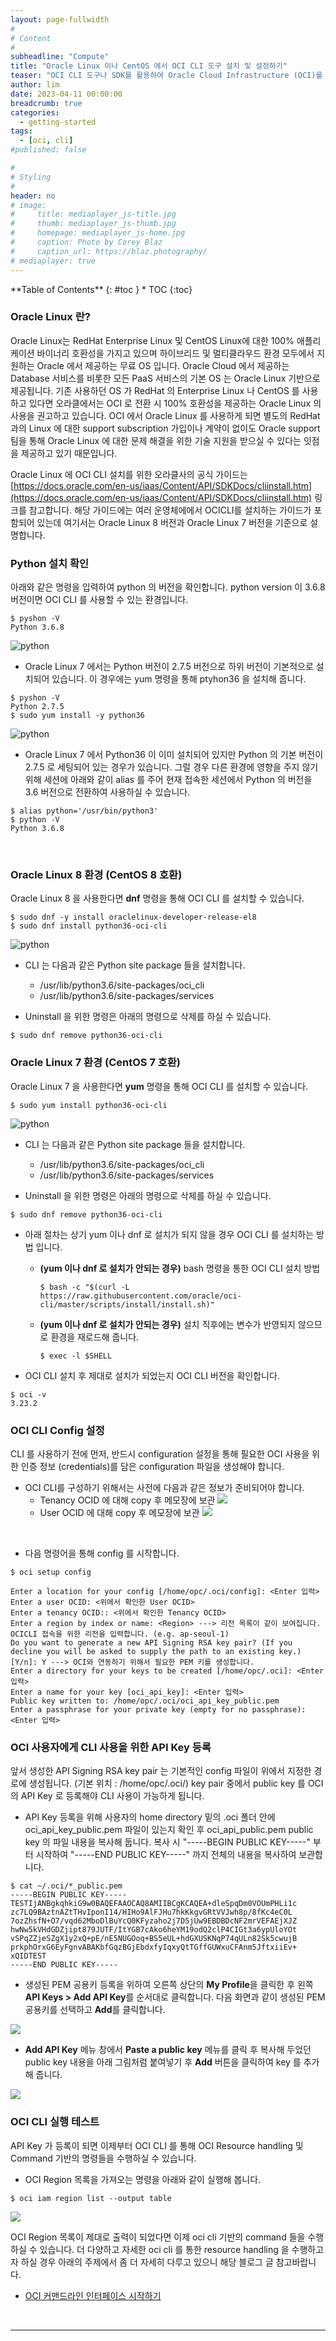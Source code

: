 ```yaml
---
layout: page-fullwidth
#
# Content
#
subheadline: "Compute"
title: "Oracle Linux 이나 CentOS 에서 OCI CLI 도구 설치 및 설정하기"
teaser: "OCI CLI 도구나 SDK를 활용하여 Oracle Cloud Infrastructure (OCI)를 제어하기 위해서는 OCI API를 사용하기 위한 기본 설정을 하여야 합니다. 이번 포스팅에서는 Oracle Linux 를 포함하는 CentOS 계열의 OS 에 OCI CLI도구를 설치하여 OCI에 연동하는 방법에 대해서 설명합니다."
author: lim
date: 2023-04-11 00:00:00
breadcrumb: true
categories:
  - getting-started
tags:
  - [oci, cli]
#published: false

#
# Styling
#
header: no
# image:
#     title: mediaplayer_js-title.jpg
#     thumb: mediaplayer_js-thumb.jpg
#     homepage: mediaplayer_js-home.jpg
#     caption: Photo by Corey Blaz
#     caption_url: https://blaz.photography/
# mediaplayer: true
---
```


<div class="panel radius" markdown="1">
**Table of Contents**
{: #toc }
*  TOC
{:toc}
</div>

### Oracle Linux 란?
Oracle Linux는 RedHat Enterprise Linux 및 CentOS Linux에 대한 100% 애플리케이션 바이너리 호환성을 가지고 있으며 하이브리드 및 멀티클라우드 환경 모두에서 지원하는 Oracle 에서 제공하는 무료 OS 입니다.
Oracle Cloud 에서 제공하는 Database 서비스를 비롯한 모든 PaaS 서비스의 기본 OS 는 Oracle Linux 기반으로 제공됩니다.
기존 사용하던 OS 가 RedHat 의 Enterprise Linux 나 CentOS 를 사용하고 있다면 오라클에서는 OCI 로 전환 시 100% 호환성을 제공하는 Oracle Linux 의 사용을 권고하고 있습니다.
OCI 에서 Oracle Linux 를 사용하게 되면 별도의 RedHat 과의 Linux 에 대한 support subscription 가입이나 계약이 없이도 Oracle support 팀을 통해 Oracle Linux 에 대한 문제 해결을 위한 기술 지원을 받으실 수 있다는 잇점을 제공하고 있기 때문입니다.

Oracle Linux 에 OCI CLI 설치를 위한 오라클사의 공식 가이드는 [https://docs.oracle.com/en-us/iaas/Content/API/SDKDocs/cliinstall.htm](https://docs.oracle.com/en-us/iaas/Content/API/SDKDocs/cliinstall.htm) 링크를 참고합니다. 해당 가이드에는 여러 운영체에에서 OCICLI를 설치하는 가이드가 포함되어 있는데 여기서는 Oracle Linux 8 버전과 Oracle Linux 7 버전을 기준으로 설명합니다.

### Python 설치 확인

아래와 같은 명령을 입력하여 python 의 버전을 확인합니다. python version 이 3.6.8 버전이면 OCI CLI 를 사용할 수 있는 환경입니다.

```terminal
$ pyshon -V
Python 3.6.8
```

 ![python](/assets/img/getting-started/2023/cli/01_oci-linux-cli-1.png " ")


- Oracle Linux 7 에서는 Python 버전이 2.7.5 버전으로 하위 버전이 기본적으로 설치되어 있습니다. 이 경우에는 yum 명령을 통해 ptyhon36 을 설치해 줍니다.

 ```terminal
$ pyshon -V
Python 2.7.5
$ sudo yum install -y python36 
```

 ![python](/assets/img/getting-started/2023/cli/02_oci-linux-cli-2.png " ")

 - Oracle Linux 7 에서 Python36 이 이미 설치되어 있지만 Python 의 기본 버전이 2.7.5 로 세팅되어 있는 경우가 있습니다. 그럴 경우 다른 환경에 영향을 주지 않기 위해 세션에 아래와 같이 alias 를 주어 현재 접속한 세션에서 Python 의 버전을 3.6 버전으로 전환하여 사용하실 수 있습니다.

 ```terminal
$ alias python='/usr/bin/python3'
$ python -V
Python 3.6.8
```
<br>

### Oracle Linux 8 환경 (CentOS 8 호환)

Oracle Linux 8 을 사용한다면 **dnf** 명령을 통해 OCI CLI 를 설치할 수 있습니다. 
 ```terminal
$ sudo dnf -y install oraclelinux-developer-release-el8
$ sudo dnf install python36-oci-cli
```
 ![python](/assets/img/getting-started/2023/cli/03_oci-linux-cli-3.png " ")

- CLI 는 다음과 같은 Python site package 들을 설치합니다.
    - /usr/lib/python3.6/site-packages/oci_cli
    - /usr/lib/python3.6/site-packages/services

- Uninstall 을 위한 명령은 아래의 명령으로 삭제를 하실 수 있습니다.

 ```terminal
$ sudo dnf remove python36-oci-cli
```

### Oracle Linux 7 환경 (CentOS 7 호환)

Oracle Linux 7 을 사용한다면 **yum** 명령을 통해 OCI CLI 를 설치할 수 있습니다. 
 ```terminal
$ sudo yum install python36-oci-cli
```
 ![python](/assets/img/getting-started/2023/cli/04_oci-linux-cli-4.png " ")

- CLI 는 다음과 같은 Python site package 들을 설치합니다.
    - /usr/lib/python3.6/site-packages/oci_cli
    - /usr/lib/python3.6/site-packages/services

- Uninstall 을 위한 명령은 아래의 명령으로 삭제를 하실 수 있습니다.

 ```terminal
$ sudo dnf remove python36-oci-cli
```

- 아래 절차는 상기 yum 이나 dnf 로 설치가 되지 않을 경우 OCI CLI 를 설치하는 방법 입니다. 
    - **(yum 이나 dnf 로 설치가 안되는 경우)** bash 명령을 통한 OCI CLI 설치 방법

       ```terminal
      $ bash -c "$(curl -L https://raw.githubusercontent.com/oracle/oci-cli/master/scripts/install/install.sh)"
      ```
    - **(yum 이나 dnf 로 설치가 안되는 경우)** 설치 직후에는 변수가 반영되지 않으므로 환경을 재로드해 줍니다.

      ```terminal
      $ exec -l $SHELL
      ```

- OCI CLI 설치 후 제대로 설치가 되었는지 OCI CLI 버전을 확인합니다.

 ```terminal
$ oci -v
3.23.2
```

### OCI CLI Config 설정

CLI 를 사용하기 전에 먼저, 반드시 configuration 설정을 통해 필요한 OCI 사용을 위한 인증 정보 (credentials)를 담은 configuration 파일을 생성해야 합니다.


- OCI CLI를 구성하기 위해서는 사전에 다음과 같은 정보가 준비되어야 합니다.
    - Tenancy OCID 에 대해 copy 후 메모장에 보관
        ![](/assets/img/getting-started/2022/oci-cli-1.png " ")
    - User OCID 에 대해 copy 후 메모장에 보관
        ![](/assets/img/getting-started/2022/oci-cli-2.png " ")

<br>

- 다음 명령어을 통해 config 를 시작합니다.
```terminal
$ oci setup config

Enter a location for your config [/home/opc/.oci/config]: <Enter 입력>
Enter a user OCID: <위에서 확인한 User OCID>
Enter a tenancy OCID:: <위에서 확인한 Tenancy OCID>
Enter a region by index or name: <Region> ---> 리전 목록이 같이 보여집니다. OCICLI 접속을 위한 리전을 입력합니다. (e.g. ap-seoul-1)
Do you want to generate a new API Signing RSA key pair? (If you decline you will be asked to supply the path to an existing key.) [Y/n]: Y ---> OCI와 연동하기 위해서 필요한 PEM 키를 생성합니다.
Enter a directory for your keys to be created [/home/opc/.oci]: <Enter 입력>     
Enter a name for your key [oci_api_key]: <Enter 입력>
Public key written to: /home/opc/.oci/oci_api_key_public.pem
Enter a passphrase for your private key (empty for no passphrase): <Enter 입력>

```

### OCI 사용자에게 CLI 사용을 위한 API Key 등록

앞서 생성한 API Signing RSA key pair 는 기본적인 config 파일이 위에서 지정한 경로에 생성됩니다. (기본 위치 : /home/opc/.oci/) key pair 중에서 public key 를 OCI 의 API Key 로 등록해야 CLI 사용이 가능하게 됩니다.

- API Key 등록을 위해 사용자의 home directory 밑의 .oci 폴더 안에 oci_api_key_public.pem 파일이 있는지 확인 후 oci_api_public.pem public key 의 파일 내용을 복사해 둡니다. 복사 시 "-----BEGIN PUBLIC KEY-----" 부터 시작하여 "-----END PUBLIC KEY-----" 까지 전체의 내용을 복사하여 보관합니다.

```terminal
$ cat ~/.oci/*_public.pem
-----BEGIN PUBLIC KEY-----
TESTIjANBgkqhkiG9w0BAQEFAAOCAQ8AMIIBCgKCAQEA+dleSpqDm0VOUmPHLi1c
zc7LQ9BAztnAZtTHvIponI14/HIHo9AlFJHu7hkKkgvGRtVVJwh8p/8fKc4eC0L
7ozZhsfN+O7/vqd62MboDlBuYcQ0KFyzaho2j7D5jUw9EBDBDcNF2mrVEFAEjXJZ
hwNw5kVHdGDZjipt879JUTF/ItYGB7cAko6heYM19odQ2clP4CIGt3a6ypUloYOt
vSPqZZjeSZgX1y2xQ+pE/nE5NUGOoq+BS5eUL+hdGXUSKNqP74qULn82Sk5cwujB
prkphOrxG6EyFgnvABAKbfGqzBGjEbdxfyIqxyQtTGffGUWxuCFAnm5JftxiiEv+
xQIDTEST
-----END PUBLIC KEY-----
``` 

- 생성된 PEM 공용키 등록을 위하여 오른쪽 상단의 **My Profile**을 클릭한 후 왼쪽 **API Keys > Add API Key**를 순서대로 클릭합니다. 다음 화면과 같이 생성된 PEM 공용키를 선택하고 **Add**를 클릭합니다.

![](/assets/img/getting-started/2023/cli/05_oci-linux-cli-5.png " ")

- **Add API Key** 메뉴 창에서 **Paste a public key** 메뉴를 클릭 후 복사해 두었던 public key 내용을 아래 그림처럼 붙여넣기 후 **Add** 버튼을 클릭하여 key 를 추가해 줍니다.

![](/assets/img/getting-started/2023/cli/06_oci-linux-cli-6.png " ")



### OCI CLI 실행 테스트
API Key 가 등록이 되면 이제부터 OCI CLI 를 통해 OCI Resource handling 및 Command 기반의 명령들을 수행하실 수 있습니다.

- OCI Region 목록을 가져오는 명령을 아래와 같이 실행해 봅니다.

```terminal
$ oci iam region list --output table
``` 
![](/assets/img/getting-started/2023/cli/07_oci-linux-cli-7.png " ")

OCI Region 목록이 제대로 출력이 되었다면 이제 oci cli 기반의 command 들을 수행하실 수 있습니다.
더 다양하고 자세한 oci cli 를 통한 resource handling 을 수행하고자 하실 경우 아래의 주제에서 좀 더 자세히 다루고 있으니 해당 블로그 글 참고바랍니다.
- [OCI 커맨드라인 인터페이스 시작하기](/getting-started/getting-started-with-the-cli/)

<br>

---
